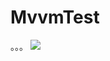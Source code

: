 # MvvmTest
。。。
[![](https://jitpack.io/v/GaoFuq/MvvmTest.svg)](https://jitpack.io/#GaoFuq/MvvmTest)

